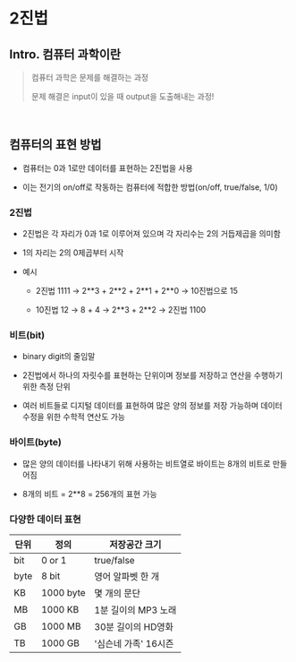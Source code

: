 # 2진법

## Intro. 컴퓨터 과학이란

> 컴퓨터 과학은 문제를 해결하는 과정
> 
> 문제 해결은 input이 있을 때 output을 도출해내는 과정!

<br>

## 컴퓨터의 표현 방법

- 컴퓨터는 0과 1로만 데이터를 표현하는 2진법을 사용

- 이는 전기의 on/off로 작동하는 컴퓨터에 적합한 방법(on/off, true/false, 1/0)

### 2진법

- 2진법은 각 자리가 0과 1로 이루어져 있으며 각 자리수는 2의 거듭제곱을 의미함

- 1의 자리는 2의 0제곱부터 시작

- 예시

  - 2진법 1111 → 2\**3 + 2\**2 + 2\**1 + 2\**0 → 10진법으로 15

  - 10진법 12 → 8 + 4 → 2\**3 + 2\**2 → 2진법 1100

### 비트(bit)

- binary digit의 줄임말

- 2진법에서 하나의 자릿수를 표현하는 단위이며 정보를 저장하고 연산을 수행하기 위한 측정 단위

- 여러 비트들로 디지털 데이터를 표현하여 많은 양의 정보를 저장 가능하며 데이터 수정을 위한 수학적 연산도 가능

### 바이트(byte)

- 많은 양의 데이터를 나타내기 위해 사용하는 비트열로 바이트는 8개의 비트로 만들어짐

- 8개의 비트 = 2**8 = 256개의 표현 가능

### 다양한 데이터 표현
|단위|정의|저장공간 크기|
|----|---|------------|
|bit|0 or 1|true/false|
|byte|8 bit|영어 알파벳 한 개|
|KB|1000 byte|몇 개의 문단|
|MB|1000 KB|1분 길이의 MP3 노래|
|GB|1000 MB|30분 길이의 HD영화|
|TB|1000 GB|'심슨네 가족' 16시즌|